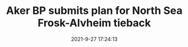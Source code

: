 ---
"title": "Aker BP submits plan for North Sea Frosk-Alvheim tieback"
"date": "2021-9-27 17:24:13"
"feed_name": "OFFSHOREMAG"
"feed_website": "https://www.offshore-mag.com/"
"feed_rss": "https://www.offshore-mag.com/__rss/website-scheduled-content.xml?input=%7B%22sectionAlias%22%3A%22home%22%7D"
"link": "https://www.offshore-mag.com/field-development/article/14211078/aker-bp-submits-plan-for-north-sea-froskalvheim-subsea-tieback"
"file": "_posts/2021-1-1-8714b4a642b0e3532a4e38384137dfa05f300410.md"
"accident": "0"
"drilling": "0"
"dead": "0"
"injured": "0"
"where": "unknown site"
"place": "unknown place"
---
